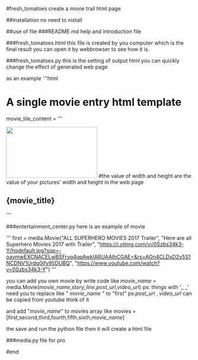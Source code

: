 #fresh_tomatoes
create a movie trail html page

##installation
no need to nistall

##use of file
###README.md
help and introduction file

###fresh_tomatoes.html
this file is created by you computer which is the final result
you can open it by webbrowser to see how it is.

###fresh_tomatoes.py
this is the setting of output html you can quickly change the effect of generated web page

as an example
'''html

# A single movie entry html template
movie_tile_content = '''
<div class="col-md-6 col-lg-4 movie-tile text-center" data-trailer-youtube-id="{trailer_youtube_id}" data-toggle="modal" data-target="#trailer">
    <img src="{poster_image_url}" width="246" height="138">     #the value of width and height  are the value of your pictures' width and height in the web page
    <h2>{movie_title}</h2>
</div>
'''

###entertainment_center.py
here is an example of movie 

'''
first = media.Movie("ALL SUPERHERO MOVIES 2017 Trailer",
                        "Here are all Superhero Movies 2017 with Trailer",
                        "https://i.ytimg.com/vi/0Szbs34k3-Y/hqdefault.jpg?sqp=-oaymwEXCNACELwBSFryq4qpAwkIARUAAIhCGAE=&rs=AOn4CLDsD2y5S1NCDNV1Urdq0jfy95DUBQ",
                        "https://www.youtube.com/watch?v=0Szbs34k3-Y")
'''


you can add you own movie by write code like
_movie_name_ = media.Movie(_movie_name_,_story_line_,_post_url_,_video_url_)
	ps: things with '_ _' need you to replace   like " _movie_name_ "  to "first"
	ps:_post_url_  , _video_url_  can be copied from youtube  think of it
	
and add "_movie_name_"  to movies array like
movies = [first,second,third,fourth,fifth,sixth,_movie_name_]

the save and run the python file then it will create a html file

###media.py
 file for pro
 
#end












